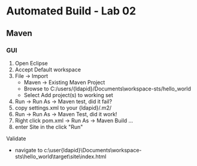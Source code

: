 # Automated Build - Lab 02
## Maven

### GUI
1. Open Eclipse
2. Accept Default workspace
3. File -> Import 
	* Maven -> Existing Maven Project
	* Browse to C:/users/{ldapid}/Documents\workspace-sts/hello_world
	* Select Add project(s) to working set
4. Run -> Run As -> Maven test, did it fail?
5. copy settings.xml to your {ldapid}/.m2/
6. Run -> Run As -> Maven Test, did it work!
7. Right click pom.xml -> Run As -> Maven Build ...
8. enter Site in the click "Run"

Validate
* navigate to c:\user\{ldapid}\Documents\workspace-sts\hello_world\target\site\index.html

